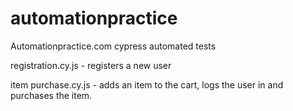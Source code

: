 # automationpractice

Automationpractice.com cypress automated tests

registration.cy.js - registers a new user

item purchase.cy.js - adds an item to the cart, logs the user in and purchases the item.
